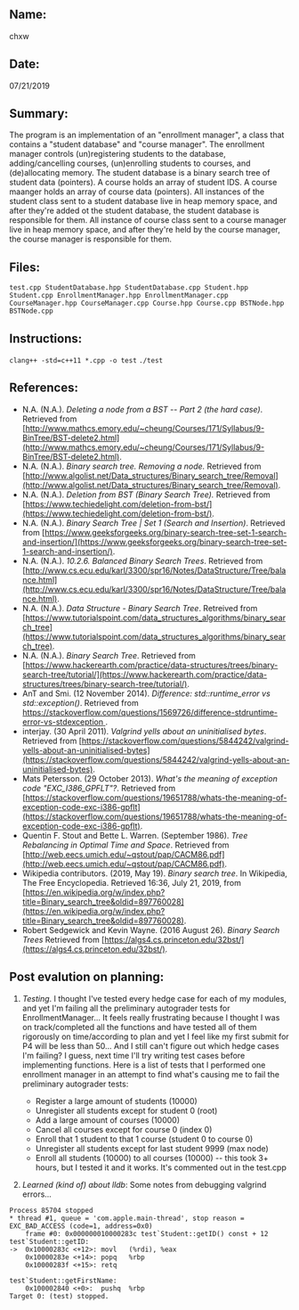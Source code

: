 ## Name:
chxw

## Date:
07/21/2019

## Summary:
The program is an implementation of an "enrollment manager", a class that contains a "student database" and "course manager". The enrollment manager controls (un)registering students to the database, adding/cancelling courses, (un)enrolling students to courses, and (de)allocating memory. The student database is a binary search tree of student data (pointers). A course holds an array of student IDS. A course maanger holds an array of course data (pointers). All instances of the student class sent to a student database live in heap memory space, and after they're added ot the student database, the student database is responsible for them. All instance of course class sent to a course manager live in heap memory space, and after they're held by the course manager, the course manager is responsible for them. 

## Files:
`test.cpp StudentDatabase.hpp StudentDatabase.cpp Student.hpp Student.cpp EnrollmentManager.hpp EnrollmentManager.cpp CourseManager.hpp CourseManager.cpp Course.hpp Course.cpp BSTNode.hpp BSTNode.cpp`

## Instructions:
`clang++ -std=c++11 *.cpp -o test`
`./test`

## References:
- N.A. (N.A.). *Deleting a node from a BST -- Part 2 (the hard case)*. Retrieved from [http://www.mathcs.emory.edu/~cheung/Courses/171/Syllabus/9-BinTree/BST-delete2.html](http://www.mathcs.emory.edu/~cheung/Courses/171/Syllabus/9-BinTree/BST-delete2.html).
- N.A. (N.A.). *Binary search tree. Removing a node.* Retrieved from [http://www.algolist.net/Data_structures/Binary_search_tree/Removal](http://www.algolist.net/Data_structures/Binary_search_tree/Removal).
- N.A. (N.A.). *Deletion from BST (Binary Search Tree).* Retrieved from [https://www.techiedelight.com/deletion-from-bst/](https://www.techiedelight.com/deletion-from-bst/).
- N.A. (N.A.). *Binary Search Tree | Set 1 (Search and Insertion)*. Retrieved from [https://www.geeksforgeeks.org/binary-search-tree-set-1-search-and-insertion/](https://www.geeksforgeeks.org/binary-search-tree-set-1-search-and-insertion/).
- N.A. (N.A.). *10.2.6. Balanced Binary Search Trees*. Retrieved from [http://www.cs.ecu.edu/karl/3300/spr16/Notes/DataStructure/Tree/balance.html](http://www.cs.ecu.edu/karl/3300/spr16/Notes/DataStructure/Tree/balance.html).
- N.A. (N.A.). *Data Structure - Binary Search Tree*. Retreived from [https://www.tutorialspoint.com/data_structures_algorithms/binary_search_tree](https://www.tutorialspoint.com/data_structures_algorithms/binary_search_tree).
- N.A. (N.A.). *Binary Search Tree*. Retrieved from [https://www.hackerearth.com/practice/data-structures/trees/binary-search-tree/tutorial/](https://www.hackerearth.com/practice/data-structures/trees/binary-search-tree/tutorial/).
- AnT and Smi. (12 November 2014). *Difference: std::runtime_error vs std::exception()*. Retrieved from [https://stackoverflow.com/questions/1569726/difference-stdruntime-error-vs-stdexception
](https://stackoverflow.com/questions/1569726/difference-stdruntime-error-vs-stdexception
).
- interjay. (30 April 2011). *Valgrind yells about an uninitialised bytes*. Retrieved from [https://stackoverflow.com/questions/5844242/valgrind-yells-about-an-uninitialised-bytes](https://stackoverflow.com/questions/5844242/valgrind-yells-about-an-uninitialised-bytes).
- Mats Petersson. (29 October 2013). *What's the meaning of exception code "EXC_I386_GPFLT"?*. Retrieved from [https://stackoverflow.com/questions/19651788/whats-the-meaning-of-exception-code-exc-i386-gpflt](https://stackoverflow.com/questions/19651788/whats-the-meaning-of-exception-code-exc-i386-gpflt).
- Quentin F. Stout and Bette L. Warren. (September 1986). *Tree Rebalancing in Optimal Time and Space*. Retrieved from [http://web.eecs.umich.edu/~qstout/pap/CACM86.pdf](http://web.eecs.umich.edu/~qstout/pap/CACM86.pdf).
- Wikipedia contributors. (2019, May 19). *Binary search tree*. In Wikipedia, The Free Encyclopedia. Retrieved 16:36, July 21, 2019, from [https://en.wikipedia.org/w/index.php?title=Binary_search_tree&oldid=897760028](https://en.wikipedia.org/w/index.php?title=Binary_search_tree&oldid=897760028).
- Robert Sedgewick and Kevin Wayne. (2016 August 26). *Binary Search Trees* Retrieved from [https://algs4.cs.princeton.edu/32bst/](https://algs4.cs.princeton.edu/32bst/).

## Post evalution on planning:
1. *Testing*. I thought I've tested every hedge case for each of my modules, and yet I'm failing all the preliminary autograder tests for EnrollmentManager... It feels really frustrating because I thought I was on track/completed all the functions and have tested all of them rigorously on time/according to plan and yet I feel like my first submit for P4 will be less than 50... And I still can't figure out which hedge cases I'm failing? I guess, next time I'll try writing test cases before implementing functions. Here is a list of tests that I performed one enrollment manager in an attempt to find what's causing me to fail the preliminary autograder tests:
	- Register a large amount of students (10000)
	- Unregister all students except for student 0 (root)
	- Add a large amount of courses (10000)
	- Cancel all courses except for course 0 (index 0)
	- Enroll that 1 student to that 1 course (student 0 to course 0)
	- Unregister all students except for last student 9999 (max node)
	- Enroll all students (10000) to all courses (10000)  -- this took 3+ hours, but I tested it and it works. It's commented out in the test.cpp

3. *Learned (kind of) about lldb*:
Some notes from debugging valgrind errors...
```
Process 85704 stopped
* thread #1, queue = 'com.apple.main-thread', stop reason = EXC_BAD_ACCESS (code=1, address=0x0)
    frame #0: 0x000000010000283c test`Student::getID() const + 12
test`Student::getID:
->  0x10000283c <+12>: movl   (%rdi), %eax
    0x10000283e <+14>: popq   %rbp
    0x10000283f <+15>: retq   

test`Student::getFirstName:
    0x100002840 <+0>:  pushq  %rbp
Target 0: (test) stopped.
```
